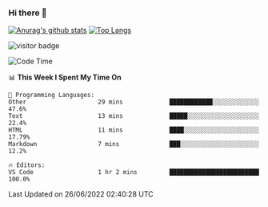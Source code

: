 ### Hi there 👋

<!--
**Akelio-zhang/akelio-zhang** is a ✨ _special_ ✨ repository because its `README.md` (this file) appears on your GitHub profile.

Here are some ideas to get you started:

- 🔭 I’m currently working on ...
- 🌱 I’m currently learning ...
- 👯 I’m looking to collaborate on ...
- 🤔 I’m looking for help with ...
- 💬 Ask me about ...
- 📫 How to reach me: ...
- 😄 Pronouns: ...
- ⚡ Fun fact: ...
-->

[![Anurag's github stats](https://github-readme-stats.vercel.app/api?username=akelio-zhang&line_height=24&hide=contribs&show_icons=true&count_private=true)](https://github.com/anuraghazra/github-readme-stats)
[![Top Langs](https://github-readme-stats.vercel.app/api/top-langs/?username=akelio-zhang&card_width=240&layout=compact&hide=html)](https://github.com/anuraghazra/github-readme-stats)


![visitor badge](https://komarev.com/ghpvc/?username=akelio-zhang&label=PROFILE+VIEWS&style=for-the-badge)
<!--START_SECTION:waka-->
![Code Time](http://img.shields.io/badge/Code%20Time-0%20secs-blue)

📊 **This Week I Spent My Time On** 

```text
💬 Programming Languages: 
Other                    29 mins             ████████████░░░░░░░░░░░░░   47.6% 
Text                     13 mins             █████░░░░░░░░░░░░░░░░░░░░   22.4% 
HTML                     11 mins             ████░░░░░░░░░░░░░░░░░░░░░   17.79% 
Markdown                 7 mins              ███░░░░░░░░░░░░░░░░░░░░░░   12.2%

🔥 Editors: 
VS Code                  1 hr 2 mins         █████████████████████████   100.0%

```


 Last Updated on 26/06/2022 02:40:28 UTC
<!--END_SECTION:waka-->

